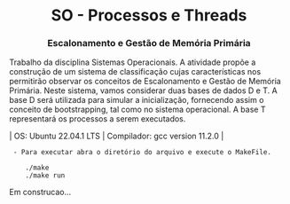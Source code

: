 <h1 align="center">SO - Processos e Threads</h1>

<h3 align ="center">Escalonamento e Gestão de Memória Primária</h3>

Trabalho da disciplina Sistemas Operacionais. A atividade propõe a construção de um sistema de classificação cujas características nos permitirão observar os conceitos de Escalonamento e Gestão de Memória Primária. Neste sistema, vamos considerar duas bases de dados D e T. A base D será utilizada para simular a inicialização, fornecendo assim o conceito de bootstrapping, tal como no sistema operacional. A base T representará os processos a serem executados.

<p>| OS: Ubuntu 22.04.1 LTS | Compilador: gcc version 11.2.0 |</p>
                
                
     - Para executar abra o diretório do arquivo e execute o MakeFile.

        ./make
        ./make run

Em construcao...
